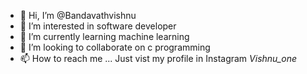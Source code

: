 - 👋 Hi, I’m @Bandavathvishnu
- 👀 I’m interested in software developer
- 🌱 I’m currently learning machine learning
- 💞️ I’m looking to collaborate on c programming
- 📫 How to reach me ... Just vist my profile in Instagram
_Vishnu_one_

<!---
Bandavathvishnu/Bandavathvishnu is a ✨ special ✨ repository because its `README.md` (this file) appears on your GitHub profile.
You can click the Preview link to take a look at your changes.
--->
